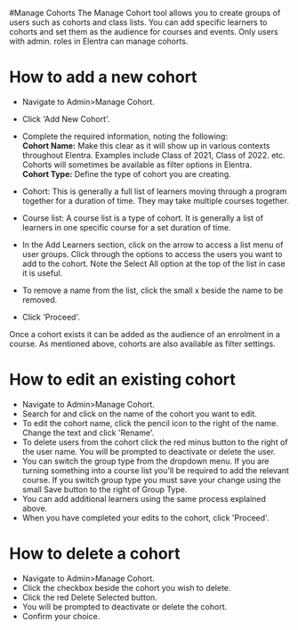 #Manage Cohorts
The Manage Cohort tool allows you to create groups of users such as cohorts and class lists.  You can add specific learners to cohorts and set them as the audience for courses and events.  Only users with admin. roles in Elentra can manage cohorts.

# How to add a new cohort
* Navigate to Admin>Manage Cohort.
* Click 'Add New Cohort'.
* Complete the required information, noting the following:  
**Cohort Name:** Make this clear as it will show up in various contexts throughout Elentra.  Examples include Class of 2021, Class of 2022. etc. Cohorts will sometimes be available as filter options in Elentra.  
**Cohort Type:** Define the type of cohort you are creating.
* Cohort: This is generally a full list of learners moving through a program together for a duration of time.  They may take multiple courses together.  
* Course list: A course list is a type of cohort. It is generally a list of learners in one specific course for a set duration of time.  

* In the Add Learners section, click on the arrow to access a list menu of user groups.  Click through the options to access the users you want to add to the cohort.  Note the Select All option at the top of the list in case it is useful.  
* To remove a name from the list, click the small x beside the name to be removed.
* Click 'Proceed'.

Once a cohort exists it can be added as the audience of an enrolment in a course.  As mentioned above, cohorts are also available as filter settings.

# How to edit an existing cohort
* Navigate to Admin>Manage Cohort.
* Search for and click on the name of the cohort you want to edit.
* To edit the cohort name, click the pencil icon to the right of the name.  Change the text and click 'Rename'.
* To delete users from the cohort click the red minus button to the right of the user name.  You will be prompted to deactivate or delete the user.  
* You can switch the group type from the dropdown menu.  If you are turning something into a course list you'll be required to add the relevant course.  If you switch group type you must save your change using the small Save button to the right of Group Type.
* You can add additional learners using the same process explained above.
* When you have completed your edits to the cohort, click 'Proceed'.

# How to delete a cohort
* Navigate to Admin>Manage Cohort.
* Click the checkbox beside the cohort you wish to delete.
* Click the red Delete Selected button.
* You will be prompted to deactivate or delete the cohort.
* Confirm your choice.
